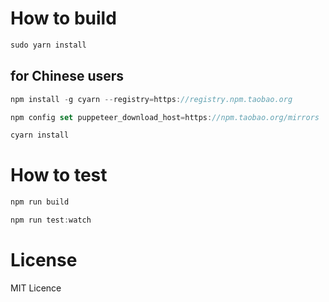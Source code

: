 # How to build


```js
sudo yarn install
```

## for Chinese users

```js
npm install -g cyarn --registry=https://registry.npm.taobao.org

npm config set puppeteer_download_host=https://npm.taobao.org/mirrors

cyarn install
```


# How to test

```js
npm run build

npm run test:watch
```


# License
MIT Licence
